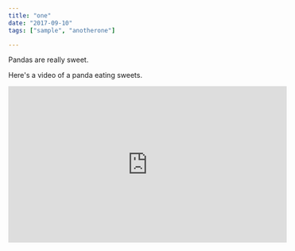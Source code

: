 ```yaml
---
title: "one"
date: "2017-09-10"
tags: ["sample", "anotherone"]

---
```


Pandas are really sweet.

Here's a video of a panda eating sweets.

<iframe width="560" height="315" src="https://www.youtube.com/embed/4n0xNbfJLR8" frameborder="0" allowfullscreen></iframe>